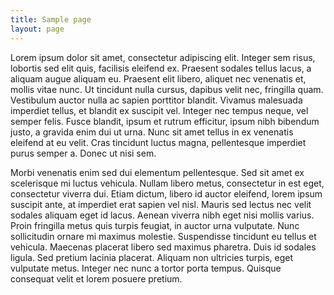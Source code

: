 ```yaml
---
title: Sample page
layout: page
---
```

Lorem ipsum dolor sit amet, consectetur adipiscing elit. Integer sem risus, lobortis sed elit quis, facilisis eleifend ex. Praesent sodales tellus lacus, a aliquam augue aliquam eu. Praesent elit libero, aliquet nec venenatis et, mollis vitae nunc. Ut tincidunt nulla cursus, dapibus velit nec, fringilla quam. Vestibulum auctor nulla ac sapien porttitor blandit. Vivamus malesuada imperdiet tellus, et blandit ex suscipit vel. Integer nec tempus neque, vel semper felis. Fusce blandit, ipsum et rutrum efficitur, ipsum nibh bibendum justo, a gravida enim dui ut urna. Nunc sit amet tellus in ex venenatis eleifend at eu velit. Cras tincidunt luctus magna, pellentesque imperdiet purus semper a. Donec ut nisi sem.

Morbi venenatis enim sed dui elementum pellentesque. Sed sit amet ex scelerisque mi luctus vehicula. Nullam libero metus, consectetur in est eget, consectetur viverra dui. Etiam dictum, libero id auctor eleifend, lorem ipsum suscipit ante, at imperdiet erat sapien vel nisl. Mauris sed lectus nec velit sodales aliquam eget id lacus. Aenean viverra nibh eget nisi mollis varius. Proin fringilla metus quis turpis feugiat, in auctor urna vulputate. Nunc sollicitudin ornare mi maximus molestie. Suspendisse tincidunt eu tellus et vehicula. Maecenas placerat libero sed maximus pharetra. Duis id sodales ligula. Sed pretium lacinia placerat. Aliquam non ultricies turpis, eget vulputate metus. Integer nec nunc a tortor porta tempus. Quisque consequat velit et lorem posuere pretium.
